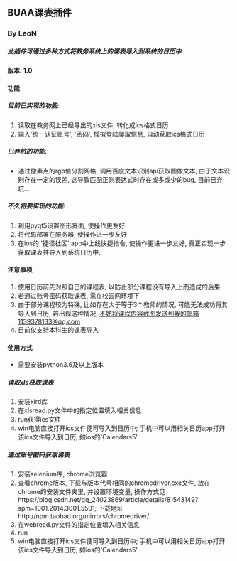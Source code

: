 ## BUAA课表插件

### By   LeoN

##### 此插件可通过多种方式将教务系统上的课表导入到系统的日历中

#### 版本: $1.0$

#### 功能

##### 目前已实现的功能:

1. 读取在教务网上已经导出的xls文件, 转化成ics格式日历
2. 输入'统一认证账号', '密码', 模拟登陆爬取信息, 自动获取ics格式日历

##### 已弃坑的功能:

- 通过像素点的rgb值分割网格, 调用百度文本识别api获取图像文本, 由于文本识别存在一定的误差, 这导致匹配正则表达式时存在或多或少的bug, 目前已弃坑...

##### 不久将要实现的功能:

1. 利用pyqt5设置图形界面, 使操作更友好
2. 将代码部署在服务器, 使操作进一步友好
3. 在ios的 '捷径社区' app中上线快捷指令, 使操作更进一步友好, 真正实现一步获取课表并导入到系统日历中. 

#### 注意事项

1. 使用日历前先对照自己的课程表, 以防止部分课程没有导入上而造成的后果
2. 若通过账号密码获取课表, 需在校园网环境下
3. 由于部分课程较为特殊, 比如存在大于等于3个教师的情况, 可能无法成功将其导入到日历, 若出现这种情况, 不妨将课程内容截图发送到我的邮箱1139378133@qq.com
4. 目前仅支持本科生的课表导入

#### 使用方式

- 需要安装python3.6及以上版本

##### 读取xls获取课表

1. 安装xlrd库
2. 在xlsread.py文件中的指定位置填入相关信息
3. run获得ics文件
4. win电脑直接打开ics文件便可导入到日历中; 手机中可以用相关日历app打开该ics文件导入到日历, 如ios的'Calendars5'

##### 通过账号密码获取课表

1. 安装selenium库, chrome浏览器
2. 查看chrome版本, 下载与版本代号相同的chromedriver.exe文件, 放在chrome的安装文件夹里, 并设置环境变量, 操作方式见https://blog.csdn.net/qq_24023869/article/details/81543149?spm=1001.2014.3001.5501; 下载地址http://npm.taobao.org/mirrors/chromedriver/
3. 在webread.py文件的指定位置填入相关信息
4. run
5. win电脑直接打开ics文件便可导入到日历中; 手机中可以用相关日历app打开该ics文件导入到日历, 如ios的'Calendars5'